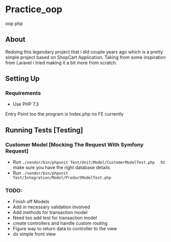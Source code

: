 # Practice_oop
oop php
## About
Redoing this legendary project that i did couple years ago which is a pretty simple project based on ShopCart Application. Taking from some inspiration from Laravel i tried making it a bit more from scratch.

## Setting Up

### Requirements
- Use PHP 7.3

Entry Point too the program is Index.php no FE currently


## Running Tests [Testing] 

### Customer Model [Mocking The Request With Symfony Request]
- Run `./vendor/bin/phpunit Test/Unit/Model/CustomerModelTest.php  ` to make sure you have the right database details
- Run `./vendor/bin/phpunit Test/Integration/Model/ProductModelTest.php  `

### TODO:
- Finish off Models 
- Add in necessary validation involved
- Add methods for transaction model
- Need too add test for transaction model
- create controllers and handle custom routing 
- Figure way to return data to controller to the view
- do simple front view
